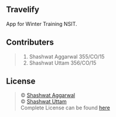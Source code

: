 ## Travelify
App for Winter Training NSIT.

## Contributers
> 1. Shashwat Aggarwal  355/CO/15
> 2. Shashwat Uttam     356/CO/15

## License
> © [Shashwat Aggarwal](mailto:shashwat.aggarwal9@gmail.com)<br>
> © [Shashwat Uttam](mailto:shashwatuttam@gmail.com)<br>
> Complete License can be found [here](https://github.com/shashwatuttam/Travelify/blob/master/LICENCE)
